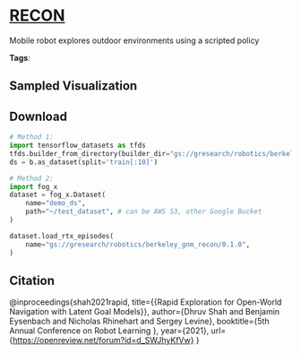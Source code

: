 # [RECON](././pages/datasets/berkeley_gnm_recon.md)

Mobile robot explores outdoor environments using a scripted policy

**Tags**: 

## Sampled Visualization



## Download


```python
# Method 1: 
import tensorflow_datasets as tfds
tfds.builder_from_directory(builder_dir="gs://gresearch/robotics/berkeley_gnm_recon/0.1.0")
ds = b.as_dataset(split='train[:10]')

# Method 2:
import fog_x
dataset = fog_x.Dataset(
    name="demo_ds",
    path="~/test_dataset", # can be AWS S3, other Google Bucket
)  

dataset.load_rtx_episodes(
    name="gs://gresearch/robotics/berkeley_gnm_recon/0.1.0",
)
```


## Citation

@inproceedings{shah2021rapid,
title={{Rapid Exploration for Open-World Navigation with Latent Goal Models}},
author={Dhruv Shah and Benjamin Eysenbach and Nicholas Rhinehart and Sergey Levine},
booktitle={5th Annual Conference on Robot Learning },
year={2021},
url={https://openreview.net/forum?id=d_SWJhyKfVw}
}